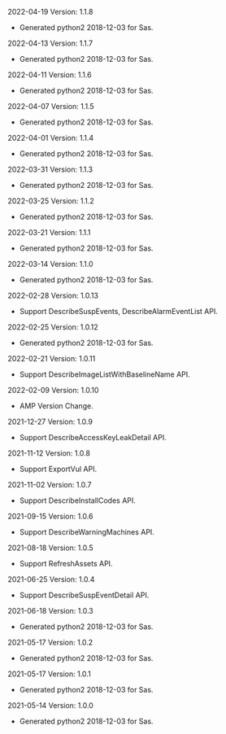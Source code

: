 2022-04-19 Version: 1.1.8
- Generated python2 2018-12-03 for Sas.

2022-04-13 Version: 1.1.7
- Generated python2 2018-12-03 for Sas.

2022-04-11 Version: 1.1.6
- Generated python2 2018-12-03 for Sas.

2022-04-07 Version: 1.1.5
- Generated python2 2018-12-03 for Sas.

2022-04-01 Version: 1.1.4
- Generated python2 2018-12-03 for Sas.

2022-03-31 Version: 1.1.3
- Generated python2 2018-12-03 for Sas.

2022-03-25 Version: 1.1.2
- Generated python2 2018-12-03 for Sas.

2022-03-21 Version: 1.1.1
- Generated python2 2018-12-03 for Sas.

2022-03-14 Version: 1.1.0
- Generated python2 2018-12-03 for Sas.

2022-02-28 Version: 1.0.13
- Support DescribeSuspEvents, DescribeAlarmEventList API.

2022-02-25 Version: 1.0.12
- Generated python2 2018-12-03 for Sas.

2022-02-21 Version: 1.0.11
- Support DescribeImageListWithBaselineName API.

2022-02-09 Version: 1.0.10
- AMP Version Change.

2021-12-27 Version: 1.0.9
- Support DescribeAccessKeyLeakDetail API.

2021-11-12 Version: 1.0.8
- Support ExportVul API.

2021-11-02 Version: 1.0.7
- Support DescribeInstallCodes API.

2021-09-15 Version: 1.0.6
- Support DescribeWarningMachines API.

2021-08-18 Version: 1.0.5
- Support RefreshAssets API.

2021-06-25 Version: 1.0.4
- Support DescribeSuspEventDetail API.

2021-06-18 Version: 1.0.3
- Generated python2 2018-12-03 for Sas.

2021-05-17 Version: 1.0.2
- Generated python2 2018-12-03 for Sas.

2021-05-17 Version: 1.0.1
- Generated python2 2018-12-03 for Sas.

2021-05-14 Version: 1.0.0
- Generated python2 2018-12-03 for Sas.

